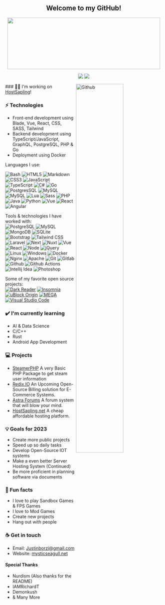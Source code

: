 <h2 align="center"> Welcome to my GitHub!<br/> </h2>
<p align="center">
  <img width="490" height="165" src="https://github-readme-stats.vercel.app/api?username=mysticseagull&show_icons=true&hide_border=false&line_height=20&title_color=f69673&icon_color=1b93c9&show_owner=true"/>
  <p align="center">
    <a href="https://github.com/justinborzi/"><img src="https://img.shields.io/github/followers/mysticseagull?color=%234CC61E&label=GitHub%20Followers%20%3A"/></a>
    <a href="https://twitch.tv/mysticseagull"><img src="https://img.shields.io/twitch/status/mysticseagull?label=Status%20Twitch%20%3A"/></a>
  </p>
</p>

<img width="55%" align="right" alt="Github" src="https://raw.githubusercontent.com/onimur/.github/master/.resources/git-header.svg" />
### 👩‍💻 I'm working on <a href = "https://hostsapling.net">HostSapling</a>!

### ⚡ Technologies
- Front-end development using Blade, Vue, React, CSS, SASS, Tailwind
- Backend development using TypeScript/JavaScript, GraphQL, PostgreSQL, PHP & Go
- Deployment using Docker

Languages I use: <br>

![Bash](https://img.shields.io/badge/-Bash-141414?style=flat&logo=gnu-bash)
![HTML5](https://img.shields.io/badge/-HTML5-141414?style=flat&logo=html5)
![Markdown](https://img.shields.io/badge/-Markdown-141414?style=flat&logo=markdown)
![CSS3](https://img.shields.io/badge/-CSS3-141414?style=flat&logo=css3&logoColor=1572B6)
![JavaScript](https://img.shields.io/badge/-JavaScript-141414?style=flat&logo=javascript)
![TypeScript](https://img.shields.io/badge/-TypeScript-141414?style=flat&logo=typescript)
![C#](https://img.shields.io/badge/-C%23-141414?style=flat&logo=c-sharp&logoColor=239120)
![Go](https://img.shields.io/badge/-Go-141414?style=flat&logo=go)
![PostgresSQL](https://img.shields.io/badge/-Postgres-141414?style=flat&logo=postgresql)
![MySQL](https://img.shields.io/badge/-MySQL-141414?style=flat&logo=mysql)
![MySQL](https://img.shields.io/badge/-Redis-141414?style=flat&logo=redis)
![Lua](https://img.shields.io/badge/-Lua-141414?style=flat&logo=lua&logoColor=2C2D72)
![Sass](https://img.shields.io/badge/-Sass-141414?style=flat&logo=sass)
![PHP](https://img.shields.io/badge/-PHP-141414?style=flat&logo=php)
![Java](https://img.shields.io/badge/-Java-141414?style=flat&logo=java&logoColor=007396)
![Python](https://img.shields.io/badge/-Python-141414?style=flat&logo=python)
![Vue](https://img.shields.io/badge/-Vue-141414?style=flat&logo=vue.js)
![React](https://img.shields.io/badge/-React-141414?style=flat&logo=react)
![Angular](https://img.shields.io/badge/-Angular-141414?style=flat&logo=angular&logoColor=DD0031)

Tools & technologies I have worked with: <br>
![PostgreSQL](https://img.shields.io/badge/-PostgreSQL-141414?style=flat&logo=postgresql)
![MySQL](https://img.shields.io/badge/-MySQL-141414?style=flat&logo=mysql)
![MongoDB](https://img.shields.io/badge/-MongoDB-141414?style=flat&logo=mongodb)
![SQLite](https://img.shields.io/badge/-SQLite-141414?style=flat&logo=sqlite)
![Bootstrap](https://img.shields.io/badge/-Bootstrap-141414?style=flat&logo=bootstrap)
![Tailwind CSS](https://img.shields.io/badge/-Tailwind%20CSS-141414?style=flat&logo=tailwind-css)
![Laravel](https://img.shields.io/badge/-Laravel-141414?style=flat&logo=laravel)
![Next](https://img.shields.io/badge/-Next-141414?style=flat&logo=Next.js)
![Nuxt](https://img.shields.io/badge/-Nuxt-141414?style=flat&logo=Nuxt.js)
![Vue](https://img.shields.io/badge/-Vue-141414?style=flat&logo=vue.js)
![React](https://img.shields.io/badge/-React-141414?style=flat&logo=react)
![Node](https://img.shields.io/badge/-Node-141414?style=flat&logo=node.js)
![jQuery](https://img.shields.io/badge/-jQuery-141414?style=flat&logo=jquery&logoColor=0769AD)
![Linux](https://img.shields.io/badge/-Linux-141414?style=flat&logo=linux)
![Windows](https://img.shields.io/badge/-Windows-141414?style=flat&logo=windows&logoColor=0078D6)
![Docker](https://img.shields.io/badge/-Docker-141414?style=flat&logo=docker)
![Nginx](https://img.shields.io/badge/-Nginx-141414?style=flat&logo=nginx&logoColor=1c9102)
![Apache](https://img.shields.io/badge/-Apache-141414?style=flat&logo=apache&logoColor=D22128)
![Git](https://img.shields.io/badge/-Git-141414?style=flat&logo=git)
![Gitlab](https://img.shields.io/badge/-Gitlab-141414?style=flat&logo=gitlab)
![Github](https://img.shields.io/badge/-Github-141414?style=flat&logo=github)
![Github Actions](https://img.shields.io/badge/-Github%20Actions-141414?style=flat&logo=github-actions)
![Intellij Idea](https://img.shields.io/badge/-Intellij%20Idea-141414?style=flat&logo=intellij-idea)
![Photoshop](https://img.shields.io/badge/-Photoshop-141414?style=flat&logo=adobe-photoshop)

Some of my favorite open source projects: <br>
[![Dark Reader](https://img.shields.io/badge/-Dark&#32;Reader-141414?style=flat&logo=dark-reader)](https://github.com/darkreader/darkreader)
[![Insomnia](https://img.shields.io/badge/-Insomnia-141414?style=flat&logo=insomnia&logoColor=4000BF)](https://github.com/Kong/insomnia)
[![uBlock Origin](https://img.shields.io/badge/-uBlock&#32;Origin-141414?style=flat&logo=UBlock-Origin&logoColor=800000)](https://github.com/gorhill/uBlock)
[![MEGA](https://img.shields.io/badge/-MEGA-141414?style=flat&logo=mega&logoColor=D9272E)](ttps://github.com/meganz/)
[![Visual Studio Code](https://img.shields.io/badge/-VSCode-141414?style=flat&logo=visual-studio-code&logoColor=007ACC)](https://github.com/microsoft/vscode)

### ✔️ I'm currently learning
- AI & Data Science
- C/C++
- Rust
- Android App Development

### 💻 Projects
- <a href = "https://github.com/Justinborzi/steamuser-helper">SteamerPHP</a> A very Basic PHP Package to get steam user information
- <a href = "">Redix.IO</a> An Upcoming Open-Source Billing solution for E-Commerce Systems.
- <a href = "">Astra Forums</a> A forum system that will blow your mind.
- <a href = "">HostSapling.net</a> A cheap affordable hosting platform.

### 💡 Goals for 2023
- Create more public projects
- Speed up so daily tasks
- Develop Open-Source IOT systems
- Make a even better Server Hosting System (Continued)
- Be more proficient in planning software via documents

### 🌴 Fun facts
- I love to play Sandbox Games & FPS Games
- I love to Mod Games
- Create new projects
- Hang out with people

### ☕ Get in touch
- Email: <a href="mailto:justinborzi@gmail.com">Justinborzi@gmail.com</a>
- Website: <a href="https://mysticseagull.net">mysticseagull.net</a>

#### Special Thanks
- Nurdism (Also thanks for the README)
- IAMRichardT
- Demonkush
- & Many More
